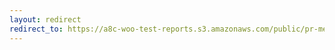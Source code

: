 ```yaml
---
layout: redirect
redirect_to: https://a8c-woo-test-reports.s3.amazonaws.com/public/pr-merge/43319/api/index.html
---
```

